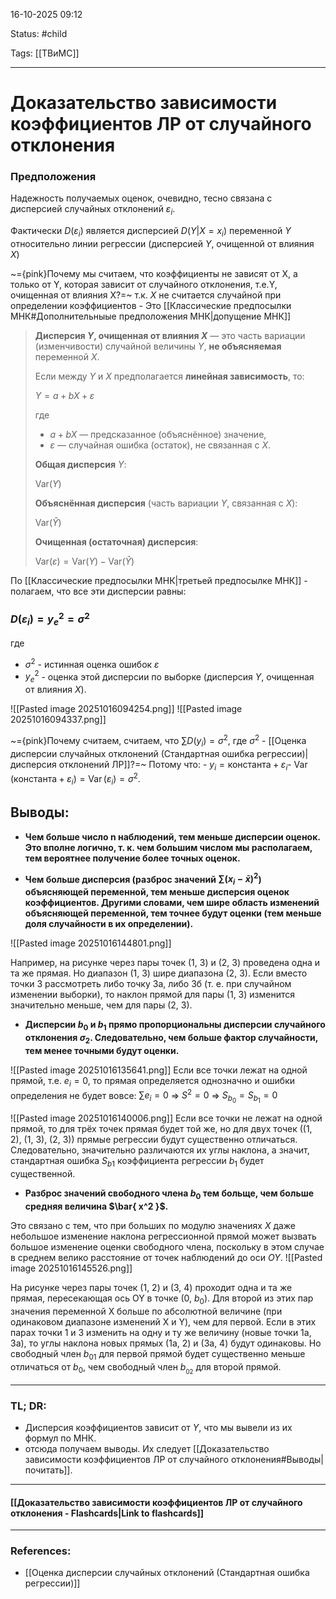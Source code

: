 
16-10-2025 09:12

Status: #child 

Tags: [[ТВиМС]]

---
# Доказательство зависимости коэффициентов ЛР от случайного отклонения

### Предположения

Надежность получаемых оценок, очевидно, тесно связана с дисперсией случайных отклонений $ε_i$.

Фактически $D(ε_i)$ является дисперсией $D(Y|X = x_i)$ переменной $Y$ относительно линии регрессии (дисперсией $Y$, очищенной от влияния $X$)

~={pink}Почему мы считаем, что коэффициенты не зависят от X, а только от Y, которая зависит от случайного отклонения, т.е.Y, очищенная от влияния X?=~
	т.к. $X$ не считается случайной при определении коэффициентов - Это [[Классические предпосылки МНК#Дополнительныые предположения МНК|допущение МНК]]


> **Дисперсия $Y$, очищенная от влияния $X$** — это часть вариации (изменчивости) случайной величины $Y$, **не объясняемая** переменной $X$.
> 
> Если между $Y$ и $X$ предполагается **линейная зависимость**, то:
>
>$Y = a + bX + \varepsilon$
>
>где
> - $a + bX$ — предсказанное (объяснённое) значение,
> - $\varepsilon$ — случайная ошибка (остаток), не связанная с $X$.
>
>**Общая дисперсия** $Y$:
>
>$\mathrm{Var}(Y)$
>
>**Объяснённая дисперсия** (часть вариации $Y$, связанная с $X$):
>
>$\mathrm{Var}(\hat{Y})$
>
>**Очищенная (остаточная) дисперсия**:
>
>$\mathrm{Var}(\varepsilon) = \mathrm{Var}(Y) - \mathrm{Var}(\hat{Y})$

По [[Классические предпосылки МНК|третьей предпосылке МНК]] - полагаем, что все эти дисперсии равны:

### $D(\varepsilon_i) = y_e^2 = \sigma^2$

где
- $\sigma^2$ - истинная оценка ошибок $\varepsilon$
- $y^2_e$ - оценка этой дисперсии по выборке (дисперсия $Y$, очищенная от влияния $X$).


![[Pasted image 20251016094254.png]]
![[Pasted image 20251016094337.png]]

~={pink}Почему считаем, считаем, что $\sum D(y_i) = \sigma^2$, где $\sigma^2$ - [[Оценка дисперсии случайных отклонений (Стандартная ошибка регрессии)|дисперсия отклонений ЛР]]?=~
	Потому что:
	- $y_i = \text{константа} + \varepsilon_i$​
	- $\operatorname{Var}(\text{константа} + \varepsilon_i) = \operatorname{Var}(\varepsilon_i) = \sigma^2.$




## Выводы:


- **Чем больше число n наблюдений, тем меньше дисперсии оценок. Это вполне логично, т. к. чем большим числом мы располагаем, тем вероятнее получение более точных оценок.**

- **Чем больше дисперсия (разброс значений $\sum (х_i − \bar{x})^2$) объясняющей переменной, тем меньше дисперсия оценок коэффициентов. Другими словами, чем шире область изменений объясняющей переменной, тем точнее будут оценки (тем меньше доля случайности в их определении).**

![[Pasted image 20251016144801.png]]

Например, на рисунке через пары точек (1, 3) и (2, 3) проведена одна и та же прямая. Но диапазон (1, 3) шире диапазона (2, 3). 
Если вместо точки 3 рассмотреть либо точку 3а, либо 3б (т. е. при случайном изменении выборки), то наклон прямой для пары (1, 3) изменится значительно меньше, чем для        пары (2, 3).


- **Дисперсии $b_0$ и $b_1$ прямо пропорциональны дисперсии случайного отклонения $\sigma_2$. Следовательно, чем больше фактор случайности, тем менее точными будут оценки.**

![[Pasted image 20251016135641.png]]
 Если все точки лежат на одной прямой,  т.е. $e_i = 0$, то прямая определяется однозначно и ошибки определения не будет вовсе: $\sum e_i = 0$  =>  $S^2 = 0$  =>  $S_{b_0} = S_{b_1} = 0$

![[Pasted image 20251016140006.png]]
Если все точки не лежат на одной прямой, то для трёх точек прямая будет той же, но для двух точек ((1, 2), (1, 3), (2, 3)) прямые регрессии будут существенно отличаться. Следовательно, значительно различаются их углы наклона, а значит, стандартная ошибка $S_{b1}$ коэффициента регрессии $b_1$ будет существенной.

- **Разброс значений свободного члена $b_0$ тем больще, чем больше средняя величина $\bar{ x^2 }$.**

Это связано с тем, что при больших по модулю значениях $X$ даже небольшое изменение наклона регрессионной прямой может вызвать большое изменение оценки свободного члена, поскольку в этом случае в среднем велико расстояние от точек наблюдений до оси $OY$.
![[Pasted image 20251016145526.png]]

На рисунке через пары точек (1, 2) и (3, 4) проходит одна и та же прямая, пересекающая ось OY в точке (0, $b_0$). Для второй из этих пар значения переменной X больше по абсолютной величине (при одинаковом диапазоне изменений X и Y), чем для первой. Если в этих парах точки 1 и 3 изменить на одну и ту же величину (новые точки 1а, 3а), то углы наклона новых прямых (1а, 2) и (3а, 4) будут одинаковы. Но свободный член $b_{01}$ для первой прямой будет существенно меньше отличаться от $b_0$, чем свободный член $b_{_02}$ для второй прямой.


---
### **TL; DR:**

- Дисперсия коэффициентов зависит от $Y$, что мы вывели из их формул по МНК.
- отсюда получаем выводы. Их следует [[Доказательство зависимости коэффициентов ЛР от случайного отклонения#Выводы|почитать]].


----
#### [[Доказательство зависимости коэффициентов ЛР от случайного отклонения - Flashcards|Link to flashcards]]



---
### References:

- [[Оценка дисперсии случайных отклонений (Стандартная ошибка регрессии)]]